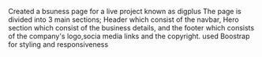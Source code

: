 Created a bsuness page for a live project known as digplus
The page is divided into 3 main sections; Header which consist of the navbar, Hero section which consist of the business details, and the footer which consists of the company's logo,socia media links and the copyright.
used Boostrap for styling and responsiveness
